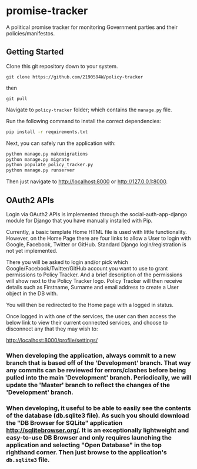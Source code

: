 # promise-tracker
A political promise tracker for monitoring Government parties and their policies/manifestos.

## Getting Started
Clone this git repository down to your system.

`git clone https://github.com/2190594W/policy-tracker`

then

`git pull`

Navigate to `policy-tracker` folder; which contains the `manage.py` file.

Run the following command to install the correct dependencies:

```bash
pip install -r requirements.txt
```

Next, you can safely run the application with:

```bash
python manage.py makemigrations
python manage.py migrate
python populate_policy_tracker.py
python manage.py runserver
```

Then just navigate to <http://localhost:8000> or <http://127.0.0.1:8000>.

## OAuth2 APIs
Login via OAuth2 APIs is implemented through the social-auth-app-django module for Django that you have manually installed with Pip.

Currently, a basic template Home HTML file is used with little functionality. However, on the Home Page there are four links to allow a User to login with Google, Facebook, Twitter or GitHub. Standard Django login/registration is not yet implemented.

There you will be asked to login and/or pick which Google/Facebook/Twitter/GitHub account you want to use to grant permissions to Policy Tracker. And a brief description of the permissions will show next to the Policy Tracker logo.
Policy Tracker will then receive details such as Firstname, Surname and email address to create a User object in the DB with.

You will then be redirected to the Home page with a logged in status.

Once logged in with one of the services, the user can then access the below link to view their current connected services, and choose to disconnect any that they may wish to:

<http://localhost:8000/profile/settings/>

### When developing the application, always commit to a new branch that is based off of the 'Development' branch. That way any commits can be reviewed for errors/clashes before being pulled into the main 'Development' branch. Periodically, we will update the 'Master' branch to reflect the changes of the 'Development' branch.

### When developing, it useful to be able to easily see the contents of the database (db.sqlite3 file). As such you should download the "DB Browser for SQLite" application <http://sqlitebrowser.org/>. It is an exceptionally lightweight and easy-to-use DB Browser and only requires launching the application and selecting "Open Database" in the top righthand corner. Then just browse to the application's `db.sqlite3` file.
